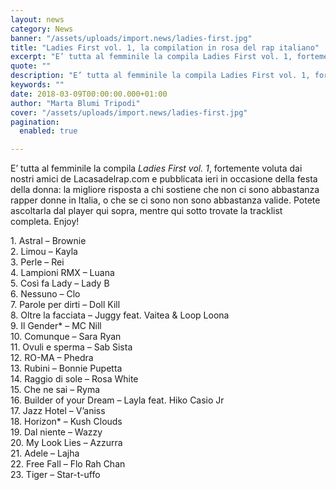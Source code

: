 ```yaml
---
layout: news
category: News
banner: "/assets/uploads/import.news/ladies-first.jpg"
title: "Ladies First vol. 1, la compilation in rosa del rap italiano"
excerpt: "E’ tutta al femminile la compila Ladies First vol. 1, fortemente voluta dai nostri amici de Lacasadelrap.com e pubblicata ieri in occasione della festa della donna: la migliore risposta a chi sostiene che non ci sono abbastanza rapper donne in Italia, o che se ci sono non sono abbastanza valide. Potete ascoltarla dal player qui [&hellip"
quote: ""
description: "E’ tutta al femminile la compila Ladies First vol. 1, fortemente voluta dai nostri amici de Lacasadelrap.com e pubblicata ieri in occasione della festa della donna: la migliore risposta a chi sostiene che non ci sono abbastanza rapper donne in Italia, o che se ci sono non sono abbastanza valide. Potete ascoltarla dal player qui [&hellip"
keywords: ""
date: 2018-03-09T00:00:00.000+01:00
author: "Marta Blumi Tripodi"
cover: "/assets/uploads/import.news/ladies-first.jpg"
pagination:
  enabled: true

---
```


E’ tutta al femminile la compila _Ladies First vol. 1_, fortemente voluta dai nostri amici de Lacasadelrap.com e pubblicata ieri in occasione della festa della donna: la migliore risposta a chi sostiene che non ci sono abbastanza rapper donne in Italia, o che se ci sono non sono abbastanza valide. Potete ascoltarla dal player qui sopra, mentre qui sotto trovate la tracklist completa. Enjoy!

1\. Astral – Brownie  
2\. Limou – Kayla  
3\. Perle – Rei  
4\. Lampioni RMX – Luana  
5\. Così fa Lady – Lady B  
6\. Nessuno – Clo  
7\. Parole per dirti – Doll Kill  
8\. Oltre la facciata – Juggy feat. Vaitea & Loop Loona  
9\. Il Gender\* – MC Nill  
10\. Comunque – Sara Ryan  
11\. Ovuli e sperma – Sab Sista  
12\. RO-MA – Phedra  
13\. Rubini – Bonnie Pupetta  
14\. Raggio di sole – Rosa White  
15\. Che ne sai – Ryma  
16\. Builder of your Dream – Layla feat. Hiko Casio Jr  
17\. Jazz Hotel – V’aniss  
18\. Horizon\* – Kush Clouds  
19\. Dal niente – Wazzy  
20\. My Look Lies – Azzurra  
21\. Adele – Lajha  
22\. Free Fall – Flo Rah Chan  
23\. Tiger – Star-t-uffo